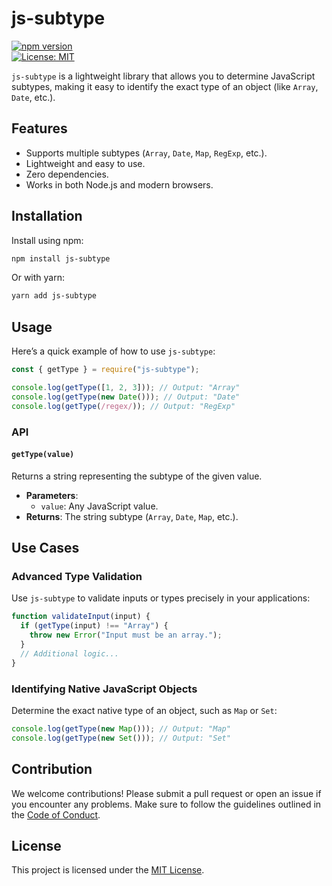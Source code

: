 # js-subtype

[![npm version](https://badge.fury.io/js/js-subtype.svg)](https://badge.fury.io/js/js-subtype)  
[![License: MIT](https://img.shields.io/badge/License-MIT-blue.svg)](LICENSE)

`js-subtype` is a lightweight library that allows you to determine JavaScript subtypes, making it easy to identify the exact type of an object (like `Array`, `Date`, etc.).

## Features

- Supports multiple subtypes (`Array`, `Date`, `Map`, `RegExp`, etc.).
- Lightweight and easy to use.
- Zero dependencies.
- Works in both Node.js and modern browsers.

## Installation

Install using npm:

```bash
npm install js-subtype
```

Or with yarn:

```bash
yarn add js-subtype
```

## Usage

Here’s a quick example of how to use `js-subtype`:

```javascript
const { getType } = require("js-subtype");

console.log(getType([1, 2, 3])); // Output: "Array"
console.log(getType(new Date())); // Output: "Date"
console.log(getType(/regex/)); // Output: "RegExp"
```

### API

#### `getType(value)`

Returns a string representing the subtype of the given value.

- **Parameters**:
  - `value`: Any JavaScript value.
- **Returns**: The string subtype (`Array`, `Date`, `Map`, etc.).

## Use Cases

### Advanced Type Validation

Use `js-subtype` to validate inputs or types precisely in your applications:

```javascript
function validateInput(input) {
  if (getType(input) !== "Array") {
    throw new Error("Input must be an array.");
  }
  // Additional logic...
}
```

### Identifying Native JavaScript Objects

Determine the exact native type of an object, such as `Map` or `Set`:

```javascript
console.log(getType(new Map())); // Output: "Map"
console.log(getType(new Set())); // Output: "Set"
```

## Contribution

We welcome contributions! Please submit a pull request or open an issue if you encounter any problems. Make sure to follow the guidelines outlined in the [Code of Conduct](CODE_OF_CONDUCT.md).

## License

This project is licensed under the [MIT License](LICENSE).
